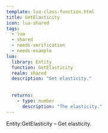 ```yaml
---
template: lua-class-function.html
title: GetElasticity
icon: lua-shared
tags:
  - lua
  - shared
  - needs-verification
  - needs-example
lua:
  library: Entity
  function: GetElasticity
  realm: shared
  description: "Get elasticity."
  
  
  returns:
    - type: number
      description: "The elasticity."
---
```


<div class="lua__search__keywords">
Entity:GetElasticity &#x2013; Get elasticity.
</div>
